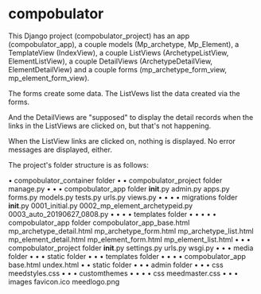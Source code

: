 # compobulator

This Django project (compobulator_project) has an app (compobulator_app), a couple models (Mp_archetype, 
Mp_Element), a TemplateView (IndexView), a couple ListViews (ArchetypeListView, ElementListView), a couple 
DetailViews (ArchetypeDetailView, ElementDetailView) and a couple forms (mp_archetype_form_view, 
mp_element_form_view).  

The forms create some data.  The ListVews list the data created via the forms.  

And the DetailViews are "supposed" to display the detail records when the links in the ListViews are clicked on, 
but that's not happening.

When the ListView links are clicked on, nothing is displayed.  No error messages are displayed, either.

The project's folder structure is as follows:

• compobulator_container folder
• • compobulator_project folder
    manage.py
• • • compobulator_app folder
      __init__.py
      admin.py
      apps.py
      forms.py
      models.py
      tests.py
      urls.py
      views.py
• • • • migrations folder
        __init__.py
        0001_initial.py
        0002_mp_element_archetypeid.py
        0003_auto_20190627_0808.py
• • • • templates folder
• • • • • compobulator_app folder
          compobulator_app_base.html
          mp_archetype_detail.html
          mp_archetype_form.html
          mp_archetype_list.html
          mp_element_detail.html
          mp_element_form.html
          mp_element_list.html
• • • compobulator_project folder
      __init__.py
      settings.py
      urls.py
      wsgi.py
• • • media folder
• • • static folder
• • • templates folder
• • • • compobulator_app
        base.html
        undex.html
• • static folder
• • • admin folder
• • • css
      meedstyles.css
• • • customthemes
• • • • css
        meedmaster.css
• • • images
      favicon.ico
      meedlogo.png
